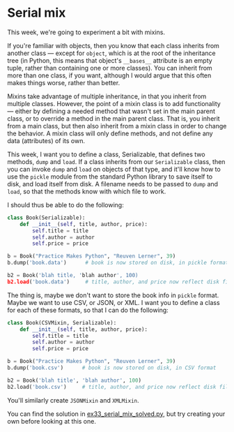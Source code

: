 # Serial mix

This week, we're going to experiment a bit with mixins.

If you're familiar with objects, then you know that each class inherits from another class — except for `object`, which is at the root of the inheritance tree (in Python, this means that object's `__bases__` attribute is an empty tuple, rather than containing one or more classes). You can inherit from more than one class, if you want, although I would argue that this often makes things worse, rather than better.

Mixins take advantage of multiple inheritance, in that you inherit from multiple classes. However, the point of a mixin class is to add functionality — either by defining a needed method that wasn't set in the main parent class, or to override a method in the main parent class. That is, you inherit from a main class, but then also inherit from a mixin class in order to change the behavior. A mixin class will only define methods, and not define any data (attributes) of its own.

This week, I want you to define a class, Serializable, that defines two methods, `dump` and `load`. If a class inherits from our `Serializable` class, then you can invoke `dump` and `load` on objects of that type, and it'll know how to use the `pickle` module from the standard Python library to save itself to disk, and load itself from disk. A filename needs to be passed to `dump` and `load`, so that the methods know with which file to work.

I should thus be able to do the following:

```python
class Book(Serializable):
    def __init__(self, title, author, price):
        self.title = title
        self.author = author
        self.price = price

b = Book("Practice Makes Python", "Reuven Lerner", 39)
b.dump('book.data')      # book is now stored on disk, in pickle format

b2 = Book('blah title, 'blah author', 100)
b2.load('book.data')     # title, author, and price now reflect disk file
```

The thing is, maybe we don't want to store the book info in `pickle` format. Maybe we want to use CSV, or JSON, or XML. I want you to define a class for each of these formats, so that I can do the following:

```python
class Book(CSVMixin, Serializable):
    def __init__(self, title, author, price):
        self.title = title
        self.author = author
        self.price = price

b = Book("Practice Makes Python", "Reuven Lerner", 39)
b.dump('book.csv')      # book is now stored on disk, in CSV format

b2 = Book('blah title', 'blah author', 100)
b2.load('book.csv')     # title, author, and price now reflect disk file
```

You'll similarly create `JSONMixin` and `XMLMixin`.

You can find the solution in [ex33_serial_mix_solved.py](ex33_serial_mix_solved.py), but try creating your own before looking at this one.
